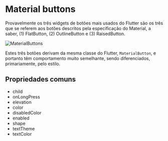 # Material buttons

Provavelmente os três widgets de botões mais usados do Flutter são os três que se referem aos botões descritos pela especificação do Material, a saber, (1) FlatButton, (2) OutlineButton e (3) RaisedButton.

![MaterialButtons](https://lh3.googleusercontent.com/WTxHKH2jzRSMpsFtwfL-FzlD2wpmFSclAEEx5x55hOpn4IaVcXuYg7DWk6ruqww8WCi-FOItzwz88LTMuTF_15zBTHxU22VCzvebDg=w1064-v0 "Material Buttons")

Estes três botões derivam da mesma classe do Flutter, `MaterialButton`, e portanto têm comportamento muito semelhante, sendo diferenciados, primariamente, pelo estilo.

## Propriedades comuns

* child
* onLongPress
* elevation
* color
* disabledColor
* enabled
* shape
* textTheme
* textColor
